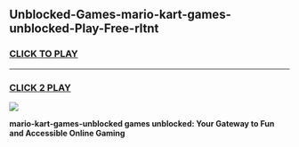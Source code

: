 
## Unblocked-Games-mario-kart-games-unblocked-Play-Free-rltnt
<h3>
<a href="https://premium76.site?title=mario-kart-games-unblocked&ref=21A">CLICK TO PLAY</a></h3>
<hr>

<h3>
<a href="https://premium76.site?title=mario-kart-games-unblocked&ref=21A">CLICK 2 PLAY</a>
  
</h3>

<a href="https://premium76.site?title=mario-kart-games-unblocked&ref=21A"><img src="https://clearcache.store/games.png"></a>


**mario-kart-games-unblocked games unblocked: Your Gateway to Fun and Accessible Online Gaming**

